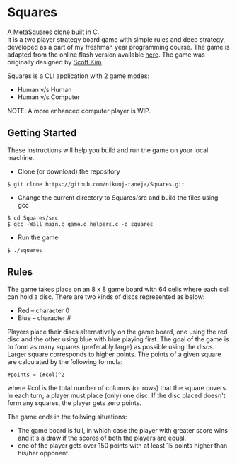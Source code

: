# Squares

A MetaSquares clone built in C.
<br>
It is a two player strategy board game with simple rules and deep strategy, developed as a part of my freshman year programming course. The game is adapted from the online flash version available <a href="http://www.fastswf.com/2wsAnK8">here</a>. The game was originally designed by <a href="http://www.scottkim.com/">Scott Kim</a>.

Squares is a CLI application with 2 game modes:
* Human v/s Human
* Human v/s Computer

NOTE: A more enhanced computer player is WIP.

## Getting Started

These instructions will help you build and run the game on your local machine.

* Clone (or download) the repository
```
$ git clone https://github.com/nikunj-taneja/Squares.git
```

* Change the current directory to Squares/src and build the files using gcc
```
$ cd Squares/src
$ gcc -Wall main.c game.c helpers.c -o squares
```

* Run the game
```
$ ./squares
```

## Rules

The game takes place on an 8 x 8 game board with 64 cells where each cell can hold a disc. There are two kinds of discs represented as below: 
* Red – character 0
* Blue – character #

Players place their discs alternatively on the game board, one using the red disc and the other using blue with blue playing first. The goal of the game is to form as many squares (preferably large) as possible using the discs. Larger square corresponds to higher points. The points of a given square are calculated by the following formula:
```
#points = (#col)^2
```
where #col is the total number of columns (or rows) that the square covers. In each turn, a player must place (only) one disc. If the disc placed doesn't form any squares, the player gets zero points.

The game ends in the follwing situations:
* The game board is full, in which case the player with greater score wins and it's a draw if the scores of both the players are equal.
* one of the player gets over 150 points with at least 15 points higher than his/her opponent.
